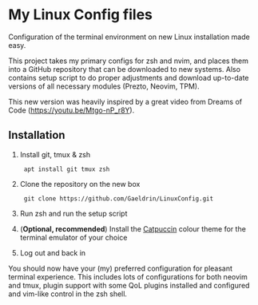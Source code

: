# My Linux Config files

Configuration of the terminal environment on new Linux installation made easy.

This project takes my primary configs for zsh and nvim, and places them into a GitHub repository that can be downloaded to new systems. Also contains setup script to do proper adjustments and download up-to-date versions of all necessary modules (Prezto, Neovim, TPM).

This new version was heavily inspired by a great video from Dreams of Code (https://youtu.be/Mtgo-nP_r8Y).

## Installation

1. Install git, tmux & zsh

        apt install git tmux zsh

2. Clone the repository on the new box

        git clone https://github.com/Gaeldrin/LinuxConfig.git

3. Run zsh and run the setup script

4. (**Optional, recommended**) Install the [Catpuccin](https://catppuccin.com) colour theme for the terminal emulator of your choice

5. Log out and back in

You should now have your (my) preferred configuration for pleasant terminal experience. This includes lots of configurations for both neovim and tmux, plugin support with some QoL plugins installed and configured and vim-like control in the zsh shell.
